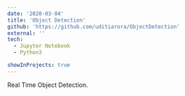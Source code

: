 ```yaml
---
date: '2020-03-04'
title: 'Object Detection'
github: 'https://github.com/uditiarora/ObjectDetection'
external: ''
tech:
  - Jupyter Notebook
  - Python3

showInProjects: true
---
```


Real Time Object Detection.
